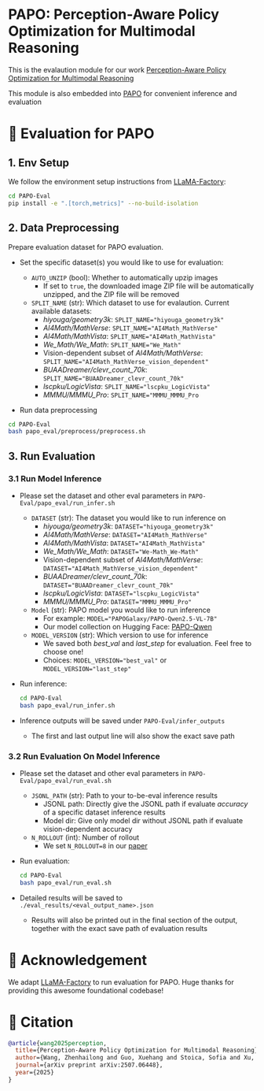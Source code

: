 # **PAPO: Perception-Aware Policy Optimization for Multimodal Reasoning**

This is the evalaution module for our work [Perception-Aware Policy Optimization for Multimodal Reasoning](https://mikewangwzhl.github.io/PAPO/)

This module is also embedded into [PAPO](https://github.com/MikeWangWZHL/PAPO) for convenient inference and evaluation



# 🚀 **Evaluation for PAPO**

## **1. Env Setup**
We follow the environment setup instructions from [LLaMA-Factory](https://github.com/hiyouga/LLaMA-Factory):
```bash
cd PAPO-Eval
pip install -e ".[torch,metrics]" --no-build-isolation
```

## **2. Data Preprocessing**

Prepare evaluation dataset for PAPO evaluation.

- Set the specific dataset(s) you would like to use for evaluation:
    - `AUTO_UNZIP` (bool): Whether to automatically upzip images
        - If set to `true`, the downloaded image ZIP file will be automatically unzipped, and the ZIP file will be removed
    - `SPLIT_NAME` (str): Which dataset to use for evalaution. Current available datasets:
        - *hiyouga/geometry3k*: `SPLIT_NAME="hiyouga_geometry3k"`
        - *AI4Math/MathVerse*: `SPLIT_NAME="AI4Math_MathVerse"`
        - *AI4Math/MathVista*: `SPLIT_NAME="AI4Math_MathVista"`
        - *We_Math/We_Math*: `SPLIT_NAME="We_Math"`
        - Vision-dependent subset of *AI4Math/MathVerse*: `SPLIT_NAME="AI4Math_MathVerse_vision_dependent"`
        - *BUAADreamer/clevr_count_70k*: `SPLIT_NAME="BUAADreamer_clevr_count_70k"`
        - *lscpku/LogicVista*: `SPLIT_NAME="lscpku_LogicVista"`
        - *MMMU/MMMU_Pro*: `SPLIT_NAME="MMMU_MMMU_Pro`

- Run data preprocessing
```bash
cd PAPO-Eval
bash papo_eval/preprocess/preprocess.sh
```

## **3. Run Evaluation**

### **3.1 Run Model Inference**
- Please set the dataset and other eval parameters in `PAPO-Eval/papo_eval/run_infer.sh`
    - `DATASET` (str): The dataset you would like to run inference on
        - *hiyouga/geometry3k*: `DATASET="hiyouga_geometry3k"`
        - *AI4Math/MathVerse*: `DATASET="AI4Math_MathVerse"`
        - *AI4Math/MathVista*: `DATASET="AI4Math_MathVista"`
        - *We_Math/We_Math*: `DATASET="We-Math_We-Math"`
        - Vision-dependent subset of *AI4Math/MathVerse*: `DATASET="AI4Math_MathVerse_vision_dependent"`
        - *BUAADreamer/clevr_count_70k*: `DATASET="BUAADreamer_clevr_count_70k"`
        - *lscpku/LogicVista*: `DATASET="lscpku_LogicVista"`
        - *MMMU/MMMU_Pro*: `DATASET="MMMU_MMMU_Pro"`
    - `Model` (str): PAPO model you would like to run inference
        - For example: `MODEL="PAPOGalaxy/PAPO-Qwen2.5-VL-7B"`
        - Our model collection on Hugging Face: [PAPO-Qwen](https://huggingface.co/collections/PAPOGalaxy/papo-qwen-686d92dd3d43b1ce698f851a)
    - `MODEL_VERSION` (str): Which version to use for inference
        - We saved both *best_val* and *last_step* for evaluation. Feel free to choose one!
        - Choices: `MODEL_VERSION="best_val"` or `MODEL_VERSION="last_step"`

- Run inference:
    ```bash
    cd PAPO-Eval
    bash papo_eval/run_infer.sh
    ```

- Inference outputs will be saved under `PAPO-Eval/infer_outputs`
    - The first and last output line will also show the exact save path

### **3.2 Run Evaluation On Model Inference**
- Please set the dataset and other eval parameters in `PAPO-Eval/papo_eval/run_eval.sh`
    - `JSONL_PATH` (str): Path to your to-be-eval inference results
        - JSONL path: Directly give the JSONL path if evaluate *accuracy* of a specific dataset inference results
        - Model dir: Give only model dir without JSONL path if evaluate vision-dependent accuracy
    - `N_ROLLOUT` (int): Number of rollout 
        - We set `N_ROLLOUT=8` in our [paper](https://arxiv.org/abs/2507.06448)

- Run evaluation:
    ```bash
    cd PAPO-Eval
    bash papo_eval/run_eval.sh
    ```

- Detailed results will be saved to `./eval_results/<eval_output_name>.json`
    - Results will also be printed out in the final section of the output, together with the exact save path of evaluation results



# 🥰 **Acknowledgement**
We adapt [LLaMA-Factory](https://github.com/hiyouga/LLaMA-Factory) to run evaluation for PAPO.
Huge thanks for providing this awesome foundational codebase!


# 📝 **Citation**
```bibtex
@article{wang2025perception,
  title={Perception-Aware Policy Optimization for Multimodal Reasoning},
  author={Wang, Zhenhailong and Guo, Xuehang and Stoica, Sofia and Xu, Haiyang and Wang, Hongru and Ha, Hyeonjeong and Chen, Xiusi and Chen, Yangyi and Yan, Ming and Huang, Fei and others},
  journal={arXiv preprint arXiv:2507.06448},
  year={2025}
}
```